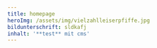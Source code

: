 ```yaml
---
title: homepage
heroImg: /assets/img/vielzahlleiserpfiffe.jpg
bildunterschrift: sldkafj
inhalt: '**test** mit cms'
---
```


